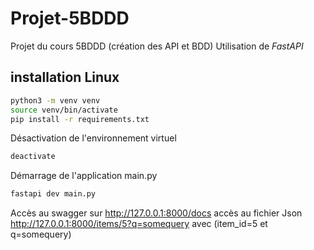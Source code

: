 # Projet-5BDDD

Projet du cours 5BDDD (création des API et BDD)
Utilisation de _FastAPI_

## installation Linux

```bash
python3 -m venv venv
source venv/bin/activate
pip install -r requirements.txt
````

Désactivation de l'environnement virtuel
```bash
deactivate
````

Démarrage de l'application main.py
```bash
fastapi dev main.py
````

Accès au swagger sur http://127.0.0.1:8000/docs
accès au fichier Json http://127.0.0.1:8000/items/5?q=somequery avec (item_id=5 et q=somequery)
